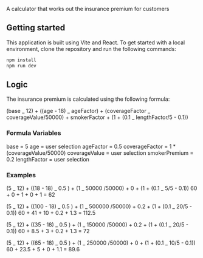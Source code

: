 A calculator that works out the insurance premium for customers

## Getting started

This application is built using Vite and React. To get started with a local environment, clone the repository and run the following commands:

```bash
npm install
npm run dev
```

## Logic

The insurance premium is calculated using the following formula:

(base _ 12) + ((age - 18) _ ageFactor) + (coverageFactor _ coverageValue/50000) + smokerFactor + (1 + (0.1 _ lengthFactor/5 - 0.1))

### Formula Variables

base = 5
age = user selection
ageFactor = 0.5
coverageFactor = 1 \* (coverageValue/50000)
coverageValue = user selection
smokerPremium = 0.2 <!-- if user is a smoker -->
lengthFactor = user selection

### Examples

<!-- Minimum example: Age 18, Coverage 50k, Smoker False, Length 5y -->

(5 _ 12) + ((18 - 18) _ 0.5 ) + (1 _ 50000 /50000) + 0 + (1 + (0.1 _ 5/5 - 0.1))
60 + 0 + 1 + 0 + 1 = 62

<!-- Maximum example: Age 100, Coverage 500k, Smoker True, Length 20y -->

(5 _ 12) + ((100 - 18) _ 0.5 ) + (1 _ 500000 /50000) + 0.2 + (1 + (0.1 _ 20/5 - 0.1))
60 + 41 + 10 + 0.2 + 1.3 = 112.5

<!-- Age 35, Coverage 150k, Smoker True, Length 20y -->

(5 _ 12) + ((35 - 18) _ 0.5 ) + (1 _ 150000 /50000) + 0.2 + (1 + (0.1 _ 20/5 - 0.1))
60 + 8.5 + 3 + 0.2 + 1.3 = 72

<!-- Age 65, Coverage 250k, Smoker False, Length 10y -->

(5 _ 12) + ((65 - 18) _ 0.5 ) + (1 _ 250000 /50000) + 0 + (1 + (0.1 _ 10/5 - 0.1))
60 + 23.5 + 5 + 0 + 1.1 = 89.6
